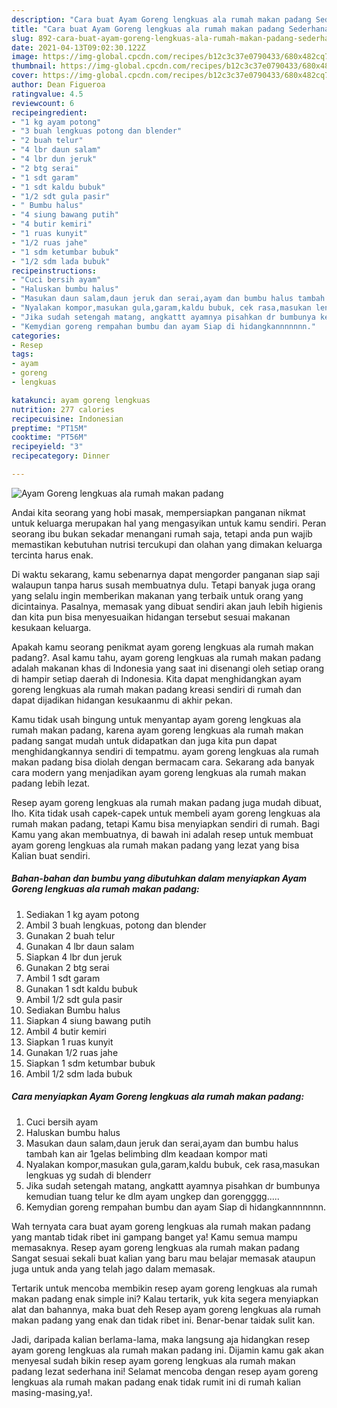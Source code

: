 ```yaml
---
description: "Cara buat Ayam Goreng lengkuas ala rumah makan padang Sederhana Untuk Jualan"
title: "Cara buat Ayam Goreng lengkuas ala rumah makan padang Sederhana Untuk Jualan"
slug: 892-cara-buat-ayam-goreng-lengkuas-ala-rumah-makan-padang-sederhana-untuk-jualan
date: 2021-04-13T09:02:30.122Z
image: https://img-global.cpcdn.com/recipes/b12c3c37e0790433/680x482cq70/ayam-goreng-lengkuas-ala-rumah-makan-padang-foto-resep-utama.jpg
thumbnail: https://img-global.cpcdn.com/recipes/b12c3c37e0790433/680x482cq70/ayam-goreng-lengkuas-ala-rumah-makan-padang-foto-resep-utama.jpg
cover: https://img-global.cpcdn.com/recipes/b12c3c37e0790433/680x482cq70/ayam-goreng-lengkuas-ala-rumah-makan-padang-foto-resep-utama.jpg
author: Dean Figueroa
ratingvalue: 4.5
reviewcount: 6
recipeingredient:
- "1 kg ayam potong"
- "3 buah lengkuas potong dan blender"
- "2 buah telur"
- "4 lbr daun salam"
- "4 lbr dun jeruk"
- "2 btg serai"
- "1 sdt garam"
- "1 sdt kaldu bubuk"
- "1/2 sdt gula pasir"
- " Bumbu halus"
- "4 siung bawang putih"
- "4 butir kemiri"
- "1 ruas kunyit"
- "1/2 ruas jahe"
- "1 sdm ketumbar bubuk"
- "1/2 sdm lada bubuk"
recipeinstructions:
- "Cuci bersih ayam"
- "Haluskan bumbu halus"
- "Masukan daun salam,daun jeruk dan serai,ayam dan bumbu halus tambah kan air 1gelas belimbing dlm keadaan kompor mati"
- "Nyalakan kompor,masukan gula,garam,kaldu bubuk, cek rasa,masukan lengkuas yg sudah di blenderr"
- "Jika sudah setengah matang, angkattt ayamnya pisahkan dr bumbunya kemudian tuang telur ke dlm ayam ungkep dan gorengggg....."
- "Kemydian goreng rempahan bumbu dan ayam Siap di hidangkannnnnnn."
categories:
- Resep
tags:
- ayam
- goreng
- lengkuas

katakunci: ayam goreng lengkuas 
nutrition: 277 calories
recipecuisine: Indonesian
preptime: "PT15M"
cooktime: "PT56M"
recipeyield: "3"
recipecategory: Dinner

---
```



![Ayam Goreng lengkuas ala rumah makan padang](https://img-global.cpcdn.com/recipes/b12c3c37e0790433/680x482cq70/ayam-goreng-lengkuas-ala-rumah-makan-padang-foto-resep-utama.jpg)

Andai kita seorang yang hobi masak, mempersiapkan panganan nikmat untuk keluarga merupakan hal yang mengasyikan untuk kamu sendiri. Peran seorang ibu bukan sekadar menangani rumah saja, tetapi anda pun wajib memastikan kebutuhan nutrisi tercukupi dan olahan yang dimakan keluarga tercinta harus enak.

Di waktu  sekarang, kamu sebenarnya dapat mengorder panganan siap saji walaupun tanpa harus susah membuatnya dulu. Tetapi banyak juga orang yang selalu ingin memberikan makanan yang terbaik untuk orang yang dicintainya. Pasalnya, memasak yang dibuat sendiri akan jauh lebih higienis dan kita pun bisa menyesuaikan hidangan tersebut sesuai makanan kesukaan keluarga. 



Apakah kamu seorang penikmat ayam goreng lengkuas ala rumah makan padang?. Asal kamu tahu, ayam goreng lengkuas ala rumah makan padang adalah makanan khas di Indonesia yang saat ini disenangi oleh setiap orang di hampir setiap daerah di Indonesia. Kita dapat menghidangkan ayam goreng lengkuas ala rumah makan padang kreasi sendiri di rumah dan dapat dijadikan hidangan kesukaanmu di akhir pekan.

Kamu tidak usah bingung untuk menyantap ayam goreng lengkuas ala rumah makan padang, karena ayam goreng lengkuas ala rumah makan padang sangat mudah untuk didapatkan dan juga kita pun dapat menghidangkannya sendiri di tempatmu. ayam goreng lengkuas ala rumah makan padang bisa diolah dengan bermacam cara. Sekarang ada banyak cara modern yang menjadikan ayam goreng lengkuas ala rumah makan padang lebih lezat.

Resep ayam goreng lengkuas ala rumah makan padang juga mudah dibuat, lho. Kita tidak usah capek-capek untuk membeli ayam goreng lengkuas ala rumah makan padang, tetapi Kamu bisa menyiapkan sendiri di rumah. Bagi Kamu yang akan membuatnya, di bawah ini adalah resep untuk membuat ayam goreng lengkuas ala rumah makan padang yang lezat yang bisa Kalian buat sendiri.

<!--inarticleads1-->

##### Bahan-bahan dan bumbu yang dibutuhkan dalam menyiapkan Ayam Goreng lengkuas ala rumah makan padang:

1. Sediakan 1 kg ayam potong
1. Ambil 3 buah lengkuas, potong dan blender
1. Gunakan 2 buah telur
1. Gunakan 4 lbr daun salam
1. Siapkan 4 lbr dun jeruk
1. Gunakan 2 btg serai
1. Ambil 1 sdt garam
1. Gunakan 1 sdt kaldu bubuk
1. Ambil 1/2 sdt gula pasir
1. Sediakan  Bumbu halus
1. Siapkan 4 siung bawang putih
1. Ambil 4 butir kemiri
1. Siapkan 1 ruas kunyit
1. Gunakan 1/2 ruas jahe
1. Siapkan 1 sdm ketumbar bubuk
1. Ambil 1/2 sdm lada bubuk




<!--inarticleads2-->

##### Cara menyiapkan Ayam Goreng lengkuas ala rumah makan padang:

1. Cuci bersih ayam
1. Haluskan bumbu halus
1. Masukan daun salam,daun jeruk dan serai,ayam dan bumbu halus tambah kan air 1gelas belimbing dlm keadaan kompor mati
1. Nyalakan kompor,masukan gula,garam,kaldu bubuk, cek rasa,masukan lengkuas yg sudah di blenderr
1. Jika sudah setengah matang, angkattt ayamnya pisahkan dr bumbunya kemudian tuang telur ke dlm ayam ungkep dan gorengggg.....
1. Kemydian goreng rempahan bumbu dan ayam Siap di hidangkannnnnnn.




Wah ternyata cara buat ayam goreng lengkuas ala rumah makan padang yang mantab tidak ribet ini gampang banget ya! Kamu semua mampu memasaknya. Resep ayam goreng lengkuas ala rumah makan padang Sangat sesuai sekali buat kalian yang baru mau belajar memasak ataupun juga untuk anda yang telah jago dalam memasak.

Tertarik untuk mencoba membikin resep ayam goreng lengkuas ala rumah makan padang enak simple ini? Kalau tertarik, yuk kita segera menyiapkan alat dan bahannya, maka buat deh Resep ayam goreng lengkuas ala rumah makan padang yang enak dan tidak ribet ini. Benar-benar taidak sulit kan. 

Jadi, daripada kalian berlama-lama, maka langsung aja hidangkan resep ayam goreng lengkuas ala rumah makan padang ini. Dijamin kamu gak akan menyesal sudah bikin resep ayam goreng lengkuas ala rumah makan padang lezat sederhana ini! Selamat mencoba dengan resep ayam goreng lengkuas ala rumah makan padang enak tidak rumit ini di rumah kalian masing-masing,ya!.

